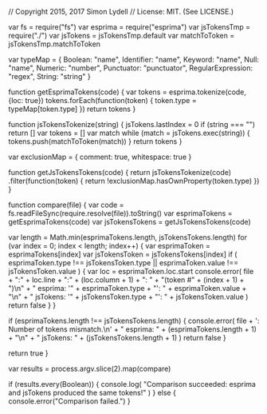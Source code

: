 // Copyright 2015, 2017 Simon Lydell
// License: MIT. (See LICENSE.)

var fs           = require("fs")
var esprima      = require("esprima")
var jsTokensTmp  = require("./")
var jsTokens     = jsTokensTmp.default
var matchToToken = jsTokensTmp.matchToToken


var typeMap = {
  Boolean:           "name",
  Identifier:        "name",
  Keyword:           "name",
  Null:              "name",
  Numeric:           "number",
  Punctuator:        "punctuator",
  RegularExpression: "regex",
  String:            "string"
}

function getEsprimaTokens(code) {
  var tokens = esprima.tokenize(code, {loc: true})
  tokens.forEach(function(token) { token.type = typeMap[token.type] })
  return tokens
}


function jsTokensTokenize(string) {
  jsTokens.lastIndex = 0
  if (string === "") return []
  var tokens = []
  var match
  while (match = jsTokens.exec(string)) {
    tokens.push(matchToToken(match))
  }
  return tokens
}

var exclusionMap = {
  comment:    true,
  whitespace: true
}

function getJsTokensTokens(code) {
  return jsTokensTokenize(code)
    .filter(function(token) { return !exclusionMap.hasOwnProperty(token.type) })
}


function compare(file) {
  var code = fs.readFileSync(require.resolve(file)).toString()
  var esprimaTokens  = getEsprimaTokens(code)
  var jsTokensTokens = getJsTokensTokens(code)

  var length = Math.min(esprimaTokens.length, jsTokensTokens.length)
  for (var index = 0; index < length; index++) {
    var esprimaToken  = esprimaTokens[index]
    var jsTokensToken = jsTokensTokens[index]
    if (
      esprimaToken.type  !== jsTokensToken.type ||
      esprimaToken.value !== jsTokensToken.value
    ) {
      var loc = esprimaToken.loc.start
      console.error(
        file + ":" + loc.line + ":" + (loc.column + 1) + ": " +
        "(token #" + (index + 1) + ")\n" +
        "  esprima:  '" + esprimaToken.type  + "': " + esprimaToken.value + "\n" +
        "  jsTokens: '" + jsTokensToken.type + "': " + jsTokensToken.value
      )
      return false
    }
  }

  if (esprimaTokens.length !== jsTokensTokens.length) {
    console.error(
      file + ': Number of tokens mismatch.\n' +
      "  esprima:  " + (esprimaTokens.length + 1) + "\n" +
      "  jsTokens: " + (jsTokensTokens.length + 1)
    )
    return false
  }

  return true
}


var results = process.argv.slice(2).map(compare)

if (results.every(Boolean)) {
  console.log(
    "Comparison succeeded: esprima and jsTokens produced the same tokens!"
  )
} else {
  console.error("Comparison failed.")
}

